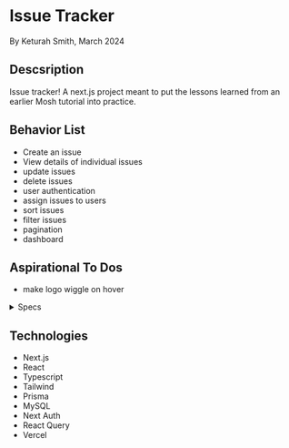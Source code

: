 # Issue Tracker

By Keturah Smith, March 2024

## Descsription

Issue tracker! A next.js project meant to put the lessons learned from an earlier Mosh tutorial into practice.

## Behavior List

- Create an issue
- View details of individual issues
- update issues
- delete issues
- user authentication
- assign issues to users
- sort issues
- filter issues
- pagination
- dashboard

## Aspirational To Dos

- make logo wiggle on hover

<details>
<summary>Specs</summary>

| Behavior             | Input  |              Output |
| -------------------- | :----: | ------------------: |
| generates activities | action | Acivities generated |
| generates activities | action | Acivities generated |
| generates activities | action | Acivities generated |
| generates activities | action | Acivities generated |

</details>

## Technologies

- Next.js
- React
- Typescript
- Tailwind
- Prisma
- MySQL
- Next Auth
- React Query
- Vercel

